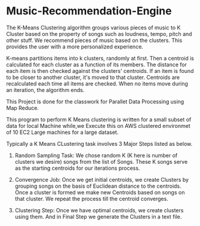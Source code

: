 # Music-Recommendation-Engine 

The K-Means Clustering algorithm groups various pieces of music to K Cluster 
based on the property of songs such as loudness, tempo, pitch and other stuff. 
We recommend pieces of music based on the clusters. This provides the user with
a more personalized experience. 

K-means partitions items into k clusters, randomly at first. Then a centroid is 
calculated for each cluster as a function of its members. The distance for each
item is then checked against the clusters' centroids. If an item is found to be
closer to another cluster, it's moved to that cluster. Centroids are recalculated
each time all items are checked. When no items move during an iteration, the 
algorithm ends.

This Project is done for the classwork for Parallet Data Processing using
Map Reduce.
 
This program to perform K Means clustering is written for a small subset 
of data for local Machine while,we Execute this on AWS clustered environmet 
of 10 EC2 Large machines for a large dataset. 
 
Typically a K Means CLustering task involves 3 Major Steps listed as below.
 
1) Random Sampling Task: We chose random K (K here is number of clusters we 
  desire) songs from the list of Songs. These K songs serve as the starting
  centroids for our iterations process.
 
2) Convergence Job: Once we get initial centroids, we create Clusters by 
   grouping songs on the basis of Euclidean distance to the centroids. 
   Once a cluster is formed we make new Centroids based on songs on that
  cluster. We repeat the process till the centroid converges.
   
3) Clustering Step: Once we have optimal centroids, we create clusters using
   them. And in Final Step we generate the Clusters in a text file.

